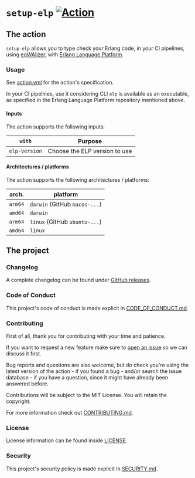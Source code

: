 # `setup-elp` [![Action][ci-img]][ci]

[ci]: https://github.com/paulo-ferraz-oliveira/setup-elp/actions/workflows/ci.yml
[ci-img]: https://github.com/paulo-ferraz-oliveira/setup-elp/actions/workflows/ci.yml/badge.svg

## The action

`setup-elp` allows you to type check your Erlang code, in your CI pipelines, using
[eqWAlizer](https://github.com/WhatsApp/eqwalizer), with
[Erlang Language Platform](https://github.com/WhatsApp/erlang-language-platform).

### Usage

See [action.yml](action.yml) for the action's specification.

In your CI pipelines, use it considering CLI `elp` is available as an executable, as specified
in the Erlang Language Platform repository mentioned above.

#### Inputs

The action supports the following inputs:

| `with`        | Purpose
|-              |-
| `elp-version` | Choose the ELP version to use

#### Architectures / platforms

The action supports the following architectures / platforms:

| arch.   | platform
|-        |-
| `arm64` | `darwin` (GitHub `macos-...`)
| `amd64` | `darwin`
| `arm64` | `linux` (GitHub `ubuntu-...`)
| `amd64` | `linux`

## The project

### Changelog

A complete changelog can be found under [GitHub releases](https://github.com/paulo-ferraz-oliveira/example-gha/releases).

### Code of Conduct

This project's code of conduct is made explicit in [CODE_OF_CONDUCT.md](https://github.com/paulo-ferraz-oliveira/setup-elp/blob/main/CODE_OF_CONDUCT.md).

### Contributing

First of all, thank you for contributing with your time and patience.

If you want to request a new feature make sure to
[open an issue](https://github.com/paulo-ferraz-oliveira/setup-elp/issues) so we can
discuss it first.

Bug reports and questions are also welcome, but do check you're using the latest version of the
action - if you found a bug - and/or search the issue database - if you have a question, since it
might have already been answered before.

Contributions will be subject to the MIT License.
You will retain the copyright.

For more information check out [CONTRIBUTING.md](https://github.com/paulo-ferraz-oliveira/setup-elp/blob/main/CONTRIBUTING.md).

### License

License information can be found inside [LICENSE](https://github.com/paulo-ferraz-oliveira/setup-elp/blob/main/LICENSE.md).

### Security

This project's security policy is made explicit in [SECURITY.md](https://github.com/paulo-ferraz-oliveira/setup-elp/blob/main/SECURITY.md).

